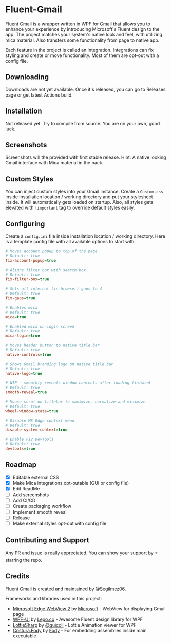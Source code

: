 # Fluent-Gmail
Fluent Gmail is a wrapper written in WPF for Gmail that allows you to enhance your experience by introducing Microsoft's Fluent design to the app. The project matches your system's native look and feel, with utilizing mica material. Also transfers some functionality from page to native app.

Each feature in the project is called an integration. Integrations can fix styling and create or move functionality. Most of them are opt-out with a config file.

## Downloading
Downloads are not yet available. Once it's released, you can go to Releases page or get latest Actions build.

## Installation
Not released yet. Try to compile from source. You are on your own, good luck.

## Screenshots
Screenshots will the provided with first stable release. Hint: A native looking Gmail interface with Mica material in the back.

## Custom Styles
You can inject custom styles into your Gmail instance. Create a `Custom.css` inside installation location / working directory and put your stylesheet inside. It will automatically gets loaded on startup. Also, all styles gets elevated with `!important` tag to override default styles easily.

## Configuring
Create a `config.ini` file inside installation location / working directory. Here is a template config file with all available options to start with:
```ini
# Moves account popup to top of the page
# Default: true
fix-account-popup=true

# Aligns filter box with search box
# Default: true
fix-filter-box=true

# Sets all internal (in-browser) gaps to 4
# Default: true
fix-gaps=true

# Enables mica
# Default: true
mica=true

# Enabled mica on login screen
# Default: true
mica-login=true

# Moves header button to native title bar
# Default: true
native-controls=true

# Shows Gmail branding logo on native title bar
# Default: true
native-logo=true

# WIP - smoothly reveals window contents after loading finished
# Default: true
smooth-reveal=true

# Mouse scrol on titlebar to maximize, normalize and minimize
# Default: true
wheel-window-state=true

# Disable MS Edge context menu
# Default: true
disable-system-context=true

# Enable F12 DevTools
# Default: true
devtools=true
```

## Roadmap
- [x] Editable external CSS
- [x] Make Mica integrations opt-outable (GUI or config file)
- [x] Edit ReadMe
- [ ] Add screenshots
- [ ] Add CI/CD
- [ ] Create packaging workflow
- [ ] Implement smooth reveal
- [ ] Release
- [ ] Make external styles opt-out with config file

## Contributing and Support

Any PR and issue is really appreciated. You can show your support by ⭐ starring the repo.

## Credits

Fluent Gmail is created and maintained by [@Segilmez06](https://github.com/Segilmez06).

Frameworks and libraries used in this project:
- [Microsoft Edge WebView 2](https://learn.microsoft.com/en-us/microsoft-edge/webview2/) by [Microsoft](https://github.com/microsoft) - WebView for displaying Gmail page
- [WPF-UI](https://github.com/lepoco/wpfui) by [Lepo.co](https://github.com/lepoco) - Awesome Fluent design library for WPF
- [LottieSharp](https://github.com/quicoli/LottieSharp) by [@quicoli](https://github.com/quicoli) - Lottie Animation viewer for WPF
- [Costura.Fody](https://github.com/Fody/Costura) by [Fody](https://github.com/Fody) - For embedding assemblies inside main executable